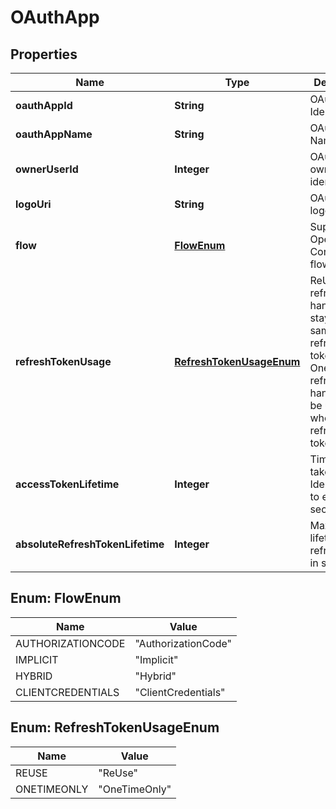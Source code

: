 
# OAuthApp

## Properties
Name | Type | Description | Notes
------------ | ------------- | ------------- | -------------
**oauthAppId** | **String** | OAuth App Identifier |  [optional]
**oauthAppName** | **String** | OAuth App Name |  [optional]
**ownerUserId** | **Integer** | OAuth App owner user identifier |  [optional]
**logoUri** | **String** | OAuth App logo uri |  [optional]
**flow** | [**FlowEnum**](#FlowEnum) | Supported OpenID Connect flows |  [optional]
**refreshTokenUsage** | [**RefreshTokenUsageEnum**](#RefreshTokenUsageEnum) | ReUse: the refresh token handle will stay the same when refreshing tokens   OneTime: the refresh token handle will be updated when refreshing tokens |  [optional]
**accessTokenLifetime** | **Integer** | Timem it takes for the IdentityToken to expire in seconds |  [optional]
**absoluteRefreshTokenLifetime** | **Integer** | Maximum lifetime of a refresh token in seconds |  [optional]


<a name="FlowEnum"></a>
## Enum: FlowEnum
Name | Value
---- | -----
AUTHORIZATIONCODE | &quot;AuthorizationCode&quot;
IMPLICIT | &quot;Implicit&quot;
HYBRID | &quot;Hybrid&quot;
CLIENTCREDENTIALS | &quot;ClientCredentials&quot;


<a name="RefreshTokenUsageEnum"></a>
## Enum: RefreshTokenUsageEnum
Name | Value
---- | -----
REUSE | &quot;ReUse&quot;
ONETIMEONLY | &quot;OneTimeOnly&quot;



